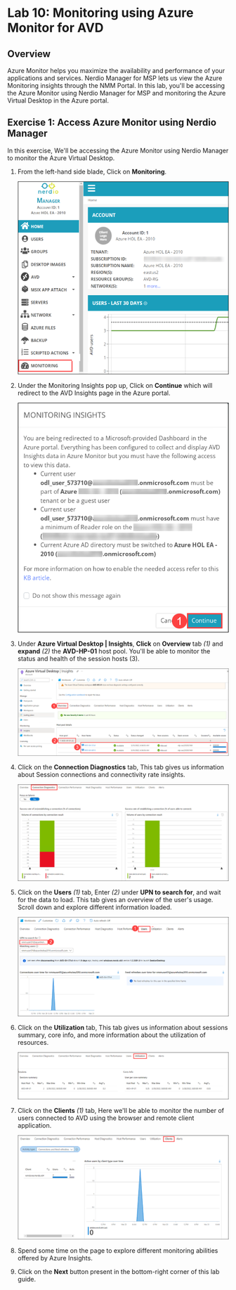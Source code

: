 # Lab 10: Monitoring using Azure Monitor for AVD

## Overview

Azure Monitor helps you maximize the availability and performance of your applications and services. Nerdio Manager for MSP lets us view the Azure Monitoring insights through the NMM Portal. In this lab, you'll be accessing the Azure Monitor using Nerdio Manager for MSP and monitoring the Azure Virtual Desktop in the Azure portal.

## Exercise 1: Access Azure Monitor using Nerdio Manager

In this exercise, We'll be accessing the Azure Monitor using Nerdio Manager to monitor the Azure Virtual Desktop. 

   
1. From the left-hand side blade, Click on **Monitoring**.

   ![](media/9s1.png)
  
1. Under the Monitoring Insights pop up, Click on **Continue** which will redirect to the AVD Insights page in the Azure portal.

   ![](media/9s2.png)
   
1. Under **Azure Virtual Desktop | Insights**, **Click** on **Overview** tab *(1)* and **expand** *(2)* the **AVD-HP-01** host pool. You'll be able to monitor the status and health of the session hosts (3).

   ![ws name.](media/9s3.png)
   
1. Click on the **Connection Diagnostics** tab, This tab gives us information about Session connections and connectivity rate insights.

   ![ws name.](media/9s7.png)
   
1. Click on the **Users** *(1)* tab, Enter **<inject key="NMM User 01" />** *(2)* under **UPN to search for**, and wait for the data to load. This tab gives an overview of the user's usage. Scroll down and explore different information loaded.

   ![ws name.](media/9s4.png)
   
1. Click on the **Utilization** tab, This tab gives us information about sessions summary, core info, and more information about the utilization of resources.

   ![ws name.](media/9s5.png)
   
1. Click on the **Clients** *(1)* tab, Here we'll be able to monitor the number of users connected to AVD using the browser and remote client application.

   ![ws name.](media/9s6.png)
   
1. Spend some time on the page to explore different monitoring abilities offered by Azure Insights.

1. Click on the **Next** button present in the bottom-right corner of this lab guide.




